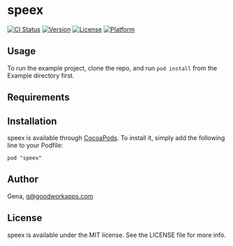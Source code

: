 # speex

[![CI Status](http://img.shields.io/travis/Gena/speex.svg?style=flat)](https://travis-ci.org/Gena/speex)
[![Version](https://img.shields.io/cocoapods/v/speex.svg?style=flat)](http://cocoadocs.org/docsets/speex)
[![License](https://img.shields.io/cocoapods/l/speex.svg?style=flat)](http://cocoadocs.org/docsets/speex)
[![Platform](https://img.shields.io/cocoapods/p/speex.svg?style=flat)](http://cocoadocs.org/docsets/speex)

## Usage

To run the example project, clone the repo, and run `pod install` from the Example directory first.

## Requirements

## Installation

speex is available through [CocoaPods](http://cocoapods.org). To install
it, simply add the following line to your Podfile:

    pod "speex"

## Author

Gena, g@goodworkapps.com

## License

speex is available under the MIT license. See the LICENSE file for more info.

